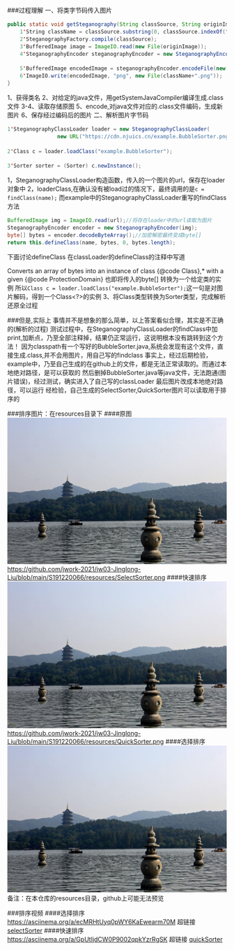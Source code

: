 ###过程理解
一、将类字节码传入图片
```java
public static void getSteganography(String classSource, String originImage) throws IOException {
    1'String className = classSource.substring(0, classSource.indexOf(".")).replace("/", ".");
    2'SteganographyFactory.compile(classSource);
    3'BufferedImage image = ImageIO.read(new File(originImage));
    4'SteganographyEncoder steganographyEncoder = new SteganographyEncoder(image);

    5'BufferedImage encodedImage = steganographyEncoder.encodeFile(new File(classSource.replace("java", "class")));
    6'ImageIO.write(encodedImage, "png", new File(className+".png"));
}
```
1、获得类名
2、对给定的java文件，用getSystemJavaCompiler编译生成.class文件
3-4、读取存储原图
5、encode,对java文件对应的.class文件编码，生成新图片
6、保存经过编码后的图片
二、解析图片字节码
```java
1'SteganographyClassLoader loader = new SteganographyClassLoader(
                new URL("https://cdn.njuics.cn/example.BubbleSorter.png"));

2'Class c = loader.loadClass("example.BubbleSorter");

3'Sorter sorter = (Sorter) c.newInstance();
```
1，SteganographyClassLoader构造函数，传入的一个图片的url，保存在loader对象中
2，loaderClass,在确认没有被load过的情况下，最终调用的是`c = findClass(name);`
而example中的SteganographyClassLoader重写的findClass方法
```java
BufferedImage img = ImageIO.read(url);//将存在loader中的url读取为图片
SteganographyEncoder encoder = new SteganographyEncoder(img);
byte[] bytes = encoder.decodeByteArray();//加密解密最终变成byte[]
return this.defineClass(name, bytes, 0, bytes.length);
```
下面讨论defineClass
在classLoader的defineClass的注释中写道

Converts an array of bytes into an instance of class {@code Class},* with a given {@code ProtectionDomain}
也即将传入的byte[] 转换为一个给定类的实例
所以`Class c = loader.loadClass("example.BubbleSorter");`这一句是对图片解码，得到一个Class<?>的实例
3、将Class类型转换为Sorter类型，完成解析还原全过程

###但是,实际上
事情并不是想象的那么简单，以上答案看似合理，其实是不正确的(解析的过程)
测试过程中，在SteganographyClassLoader的findClass中加print,加断点，乃至全部注释掉，结果仍正常运行，这说明根本没有跳转到这个方法！
因为classpath有一个写好的BubbleSorter.java,系统会发现有这个文件，直接生成.class,并不会用图片，用自己写的findclass
事实上，经过后期检验，example中，乃至自己生成的在github上的文件，都是无法正常读取的。而通过本地绝对路径，是可以获取的
然后删掉BubbleSorter.java等java文件，无法跑通(图片错误)，经过测试，确实进入了自己写的classLoader
最后图片改成本地绝对路径，可以运行
经检验，自己生成的SelectSorter,QuickSorter图片可以读取用于排序的


###排序图片：在resources目录下
####原图
![origin](../resources/origin.jpeg)
https://github.com/jwork-2021/jw03-Jinglong-Liu/blob/main/S191220066/resources/SelectSorter.png
####快速排序
![quickSorter.png](../resources/QuickSorter.png)
https://github.com/jwork-2021/jw03-Jinglong-Liu/blob/main/S191220066/resources/QuickSorter.png
####选择排序
![selectSorter.png](../resources/SelectSorter.png)
备注：在本仓库的resources目录，github上可能无法预览

###排序视频
####选择排序 https://asciinema.org/a/ecMRHtUyq0pWY6KaEwearm70M
超链接 [selectSorter](https://asciinema.org/a/ecMRHtUyq0pWY6KaEwearm70M)
####快速排序 https://asciinema.org/a/GpUtIjdCW0P9002qpkYzrRgSK
超链接 [quickSorter](https://asciinema.org/a/GpUtIjdCW0P9002qpkYzrRgSK)
